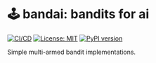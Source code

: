 # 🕹 bandai: bandits for ai

[![CI/CD](https://github.com/Arkadiy-Vladimirov/bandai/actions/workflows/ci-cd.yaml/badge.svg)](https://github.com/Arkadiy-Vladimirov/bandai/actions/workflows/ci-cd.yaml)
[![License: MIT](https://img.shields.io/badge/License-MIT-yellow.svg)](LICENSE)
[![PyPI version](https://img.shields.io/pypi/v/bandai-lib.svg)](https://pypi.org/project/bandai-lib/)

Simple multi-armed bandit implementations.
